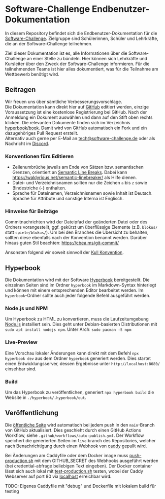 # Software-Challenge Endbenutzer-Dokumentation 

In diesem Repository befindet sich die Endbenutzer-Dokumentation 
für die [Software-Challenge](https://software-challenge.de).
Zielgruppe sind Schülerinnen, Schüler und Lehrkräfte,
die an der Software-Challenge teilnehmen.

Ziel dieser Dokumentation ist es,
alle Informationen über die Software-Challenge an einer Stelle zu bündeln.
Hier können sich Lehrkräfte und Kursleiter über den Zweck der Software-Challenge informieren.
Für die teilnehmenden Teams ist hier alles dokumentiert,
was für die Teilnahme am Wettbewerb benötigt wird.

## Beitragen

Wir freuen uns über sämtliche Verbesserungsvorschläge.  
Die Dokumentation kann direkt hier 
auf [GitHub](https://github.com/software-challenge/docs/blob/main/hyperbook/book) editiert werden,
einzige Voraussetzung ist eine kostenlose Registrierung bei GitHub.
Nach der Anmeldung ein Dokument auswählen 
und dann auf den Stift oben rechts klicken.
Die relevanten Dokumente finden sich im Verzeichnis [hyperbook/book](./hyperbook/book).
Damit wird von GitHub automatisch ein Fork 
und ein dazugehöriges Pull Request erstellt.  
Alternativ auch gerne per E-Mail an <tech@software-challenge.de> 
oder als Nachricht im [Discord](https://discord.gg/jhyF7EU).

### Konventionen fürs Editieren
- Zeilenumbrüche jeweils am Ende von Sätzen bzw. semantischen Grenzen,
  orientiert an [Semantic Line Breaks](https://sembr.org).
  Dabei kann https://waldyrious.net/semantic-linebreaker/ als Hilfe dienen.
- Datei- und Verzeichnisnamen sollten nur die Zeichen `a` bis `z` 
  sowie Bindestriche (`-`) enthalten.
- Sprache für Dateinamen, Verzeichnisnamen sowie Inhalt ist Deutsch.
  Sprache für Attribute und sonstige Interna ist Englisch.

### Hinweise für Beiträge
Commitnachrichten wird der Dateipfad der geänderten Datei oder des Ordners vorangestellt, 
ggf. gekürzt um überflüssige Elemente (z.B. `blokus/` statt `spiele/blokus/`).
Um bei den Branches die Übersicht zu behalten,
sollten diese ebenfalls nach der Konvention benannt werden.
Darüber hinaus guten Stil beachten: https://cbea.ms/git-commit/

Ansonsten folgend wir soweit sinnvoll der [Kull Konvention](https://kull.jfischer.org).

## Hyperbook
Die Dokumentation wird mit der Software [Hyperbook](https://hyperbook.openpatch.org/) bereitgestellt.
Die einzelnen Seiten sind im Ordner `hyperbook` im Markdown-Syntax hinterlegt 
und können mit einem entsprechenden Editor bearbeitet werden.
Im `hyperbook`-Ordner sollte auch jeder folgende Befehl ausgeführt werden.

### Node.js und NPM
Um Hyperbook zu HTML zu konvertieren, 
muss die Laufzeitumgebung [Node.js](https://nodejs.org/en/) installiert sein.
Dies geht unter Debian-basierten Distributionen mit `sudo apt install nodejs npm`.
Unter Arch: `sudo pacman -S npm`

### Live-Preview
Eine Vorschau lokaler Änderungen kann direkt mit dem Befehl `npx hyperbook dev` 
aus dem Ordner `hyperbook` generiert werden.
Dies startet einen Entwicklungsserver,
dessen Ergebnisse unter `http://localhost:8080/` einsehbar sind.

### Build
Um das Hyperbook zu veröffentlichen,
generiert `npx hyperbook build` die Website in `./hyperbook/.hyperbook/out`.

## Veröffentlichung

Die [öffentliche Seite](https://docs.software-challenge.de) 
wird automatisch bei jedem push in den `main`-Branch von GitHub aktualisiert.
Dies geschieht durch einen GitHub Actions Workflow,
siehe `.github/workflows/auto-publish.yml`. 
Der Workflow speichert die generierten Seiten im `live` branch des Repositories,
welcher nach Benachrichtigung durch einen Webhook von [caddy](./Caddyfile) gepullt wird.

Bei Änderungen am Caddyfile oder dem Docker image 
muss [push-production.sh](./bin/push-production.sh) mit dem GITHUB_SECRET des Webhooks ausgeführt werden
(bei credential-abfrage beliebigen Text eingeben).
Der Docker container lässt sich auch lokal mit [test-production.sh](./bin/test-production.sh) testen,
wobei der Caddy Webserver auf port 80 via [localhost](http://localhost) erreichbar wird.

TODO: Eigenes Caddyfile mit "debug" und Dockerfile mit lokalem build für testing
